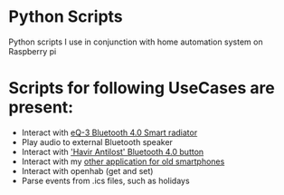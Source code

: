 # Python Scripts

Python scripts I use in conjunction with home automation system on Raspberry pi

Scripts for following UseCases are present:
===
* Interact with [eQ-3 Bluetooth 4.0 Smart radiator](https://www.amazon.de/eqiva-Bluetooth-Smart-Heizk%C3%B6rperthermostat-141771A1A/dp/B014VHFR6Y/ref=sr_1_6?ie=UTF8&qid=1477752458&sr=8-6&keywords=eq3+heizk%C3%B6rperthermostat)
* Play audio to external Bluetooth speaker
* Interact with ['Havir Antilost' Bluetooth 4.0 button](https://www.amazon.de/Havir-Bluetooth-Anti-Anti-Diebstahl-Ger%C3%A4te-Haustiereaufrufer/dp/B019OOCV1I/ref=sr_1_2?ie=UTF8&qid=1477752354&sr=8-2&keywords=bluetooth+havir)
* Interact with my [other application for old smartphones](https://github.com/derHeinz/HouseholdHelper)
* Interact with openhab (get and set)
* Parse events from .ics files, such as holidays


